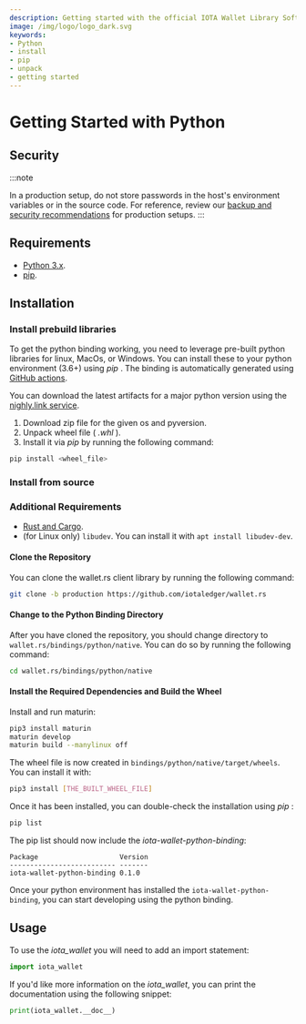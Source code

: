 ```yaml
---
description: Getting started with the official IOTA Wallet Library Software Python binding.
image: /img/logo/logo_dark.svg
keywords:
- Python
- install
- pip
- unpack
- getting started
---
```

# Getting Started with Python

## Security

:::note

In a production setup, do not store passwords in the host's environment variables or in the source code. For reference, review our [backup and security recommendations](https://wiki.iota.org/introduction/how_tos/backup_security/) for production setups.
:::

## Requirements

* [Python 3.x](https://www.python.org).
* [pip](https://pypi.org/project/pip).

## Installation

### Install prebuild libraries

To get the python binding working, you need to leverage pre-built python libraries for linux, MacOs, or Windows. You can install these to your python environment (3.6+) using _pip_ . The binding is automatically generated using [GitHub actions](https://github.com/iotaledger/wallet.rs/actions/workflows/python_binding_publish.yml).

You can download the latest artifacts for a major python version using the [nighly.link service](https://nightly.link/iotaledger/wallet.rs/workflows/python_binding_publish/production).  

1. Download zip file for the given os and pyversion. 
2. Unpack wheel file ( _.whl_ ).
3. Install it via _pip_ by running the following command:

```bash
pip install <wheel_file>
```

### Install from source

### Additional Requirements

* [Rust and Cargo](https://doc.rust-lang.org/cargo/getting-started/installation.html).
* (for Linux only) `libudev`. You can install it with `apt install libudev-dev`.

#### Clone the Repository

You can clone the wallet.rs client library by running the following command:

```bash
git clone -b production https://github.com/iotaledger/wallet.rs
```

#### Change to the Python Binding Directory

After you have cloned the repository, you should change directory to `wallet.rs/bindings/python/native`. You can do so by running the following command:

```bash
cd wallet.rs/bindings/python/native
```

#### Install the Required Dependencies and Build the Wheel

Install and run maturin:

```bash
pip3 install maturin
maturin develop
maturin build --manylinux off
```
The wheel file is now created in `bindings/python/native/target/wheels`. You can install it with:

```bash
pip3 install [THE_BUILT_WHEEL_FILE]
```

Once it has been installed, you can double-check the installation using _pip_ :

```bash
pip list
```

The pip list should now include the _iota-wallet-python-binding_:

```plaintext
Package                    Version
-------------------------- -------
iota-wallet-python-binding 0.1.0
```

Once your python environment has installed the `iota-wallet-python-binding`, you can start developing using the python binding.

## Usage

To use the _iota_wallet_ you will need to add an import statement:  

```python
import iota_wallet
```

If you'd like more information on the _iota_wallet_, you can print the documentation using the following snippet:

```python
print(iota_wallet.__doc__)
```
